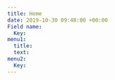 ```yaml
---
title: Home
date: 2019-10-30 09:48:00 +00:00
Field name:
  Key: 
menu1:
  title: 
  text: 
menu2:
  Key: 
---
```


